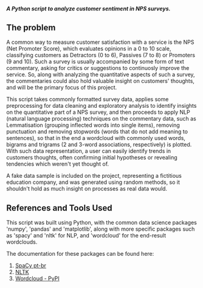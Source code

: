 ##### A Python script to analyze customer sentiment in NPS surveys.

## The problem

A common way to measure customer satisfaction with a service is the NPS (Net Promoter Score), which evaluates opinions in a 0 to 10 scale, classifying customers as Detractors (0 to 6), Passives (7 to 8) or Promoters (9 and 10). Such a survey is usually accompanied by some form of text commentary, asking for critics or suggestions to continuosly improve the service. So, along with analyzing the quantitative aspects of such a survey, the commentaries could also hold valuable insight on customers' thoughts, and will be the primary focus of this project.

This script takes commonly formatted survey data, applies some preprocessing for data cleaning and exploratory analysis to identify insights on the quantitative part of a NPS survey, and then proceeds to apply NLP (natural language processing) techniques on the commentary data, such as Lemmatisation (grouping inflected words into single items), removing punctuation and removing stopwords (words that do not add meaning to sentences), so that in the end a wordcloud with commonly used words, bigrams and trigrams (2 and 3-word associations, respectively) is plotted. With such data representation, a user can easily identify trends in customers thoughts, often confirming initial hypotheses or revealing tendencies which weren't yet thought of.

A fake data sample is included on the project, representing a fictitious education company, and was generated using random methods, so it shouldn't hold as much insight on processes as real data would.

## References and Tools Used

This script was built using Python, with the common data science packages 'numpy', 'pandas' and 'matplotlib', along with more specific packages such as 'spacy' and 'nltk' for NLP, and 'wordcloud' for the end-result wordclouds.

The documentation for these packages can be found here:
1. [SpaCy pt-br](https://spacy.io/models/pt)
2. [NLTK](https://www.nltk.org/)
3. [Wordcloud - PyPI](https://pypi.org/project/wordcloud/)
